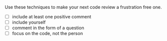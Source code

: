 Use these techniques to make your next code review a frustration free one.
- [ ] include at least one positive comment
- [ ] include yourself
- [ ] comment in the form of a question
- [ ] focus on the code, not the person
